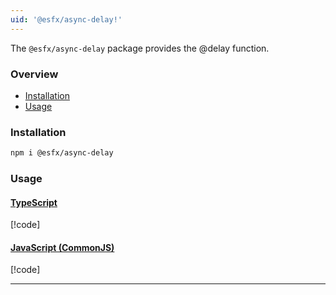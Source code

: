 ```yaml
---
uid: '@esfx/async-delay!'
---
```

The `@esfx/async-delay` package provides the @delay function.

### Overview

* [Installation](#installation)
* [Usage](#usage)

### Installation

```sh
npm i @esfx/async-delay
```

### Usage

#### [TypeScript](#tab/ts)
[!code[](../examples/usage.ts)]

#### [JavaScript (CommonJS)](#tab/js)
[!code[](../examples/usage.js)]

***
